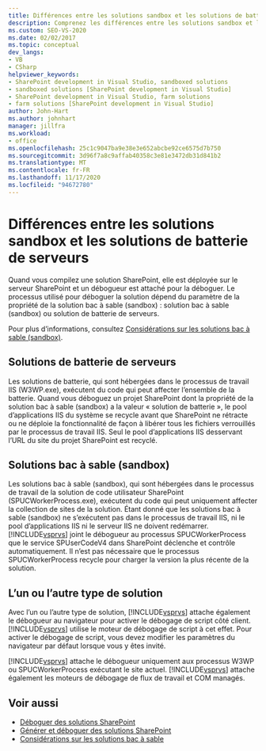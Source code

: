 ```yaml
---
title: Différences entre les solutions sandbox et les solutions de batterie de serveurs | Microsoft Docs
description: Comprenez les différences entre les solutions sandbox et les solutions de batterie de serveurs. Découvrez comment Visual Studio s’approche du débogage avec l’un ou l’autre type de solution.
ms.custom: SEO-VS-2020
ms.date: 02/02/2017
ms.topic: conceptual
dev_langs:
- VB
- CSharp
helpviewer_keywords:
- SharePoint development in Visual Studio, sandboxed solutions
- sandboxed solutions [SharePoint development in Visual Studio]
- SharePoint development in Visual Studio, farm solutions
- farm solutions [SharePoint development in Visual Studio]
author: John-Hart
ms.author: johnhart
manager: jillfra
ms.workload:
- office
ms.openlocfilehash: 25c1c9047ba9e38e3e652abcbe92ce6575d7b750
ms.sourcegitcommit: 3d96f7a8c9affab40358c3e81e3472db31d841b2
ms.translationtype: MT
ms.contentlocale: fr-FR
ms.lasthandoff: 11/17/2020
ms.locfileid: "94672780"
---
```

# <a name="differences-between-sandboxed-and-farm-solutions"></a>Différences entre les solutions sandbox et les solutions de batterie de serveurs
  Quand vous compilez une solution SharePoint, elle est déployée sur le serveur SharePoint et un débogueur est attaché pour la déboguer. Le processus utilisé pour déboguer la solution dépend du paramètre de la propriété de la solution bac à sable (sandbox) : solution bac à sable (sandbox) ou solution de batterie de serveurs.

 Pour plus d’informations, consultez [Considérations sur les solutions bac à sable (sandbox)](../sharepoint/sandboxed-solution-considerations.md).

## <a name="farm-solutions"></a>Solutions de batterie de serveurs
 Les solutions de batterie, qui sont hébergées dans le processus de travail IIS (W3WP.exe), exécutent du code qui peut affecter l’ensemble de la batterie. Quand vous déboguez un projet SharePoint dont la propriété de la solution bac à sable (sandbox) a la valeur « solution de batterie », le pool d’applications IIS du système se recycle avant que SharePoint ne rétracte ou ne déploie la fonctionnalité de façon à libérer tous les fichiers verrouillés par le processus de travail IIS. Seul le pool d’applications IIS desservant l’URL du site du projet SharePoint est recyclé.

## <a name="sandboxed-solutions"></a>Solutions bac à sable (sandbox)
 Les solutions bac à sable (sandbox), qui sont hébergées dans le processus de travail de la solution de code utilisateur SharePoint (SPUCWorkerProcess.exe), exécutent du code qui peut uniquement affecter la collection de sites de la solution. Étant donné que les solutions bac à sable (sandbox) ne s’exécutent pas dans le processus de travail IIS, ni le pool d’applications IIS ni le serveur IIS ne doivent redémarrer. [!INCLUDE[vsprvs](../sharepoint/includes/vsprvs-md.md)] joint le débogueur au processus SPUCWorkerProcess que le service SPUserCodeV4 dans SharePoint déclenche et contrôle automatiquement. Il n’est pas nécessaire que le processus SPUCWorkerProcess recycle pour charger la version la plus récente de la solution.

## <a name="either-type-of-solution"></a>L’un ou l’autre type de solution
 Avec l’un ou l’autre type de solution, [!INCLUDE[vsprvs](../sharepoint/includes/vsprvs-md.md)] attache également le débogueur au navigateur pour activer le débogage de script côté client. [!INCLUDE[vsprvs](../sharepoint/includes/vsprvs-md.md)] utilise le moteur de débogage de script à cet effet. Pour activer le débogage de script, vous devez modifier les paramètres du navigateur par défaut lorsque vous y êtes invité.

 [!INCLUDE[vsprvs](../sharepoint/includes/vsprvs-md.md)] attache le débogueur uniquement aux processus W3WP ou SPUCWorkerProcess exécutant le site actuel. [!INCLUDE[vsprvs](../sharepoint/includes/vsprvs-md.md)] attache également les moteurs de débogage de flux de travail et COM managés.

## <a name="see-also"></a>Voir aussi
- [Déboguer des solutions SharePoint](../sharepoint/debugging-sharepoint-solutions.md)
- [Générer et déboguer des solutions SharePoint](../sharepoint/building-and-debugging-sharepoint-solutions.md)
- [Considérations sur les solutions bac à sable](../sharepoint/sandboxed-solution-considerations.md)
